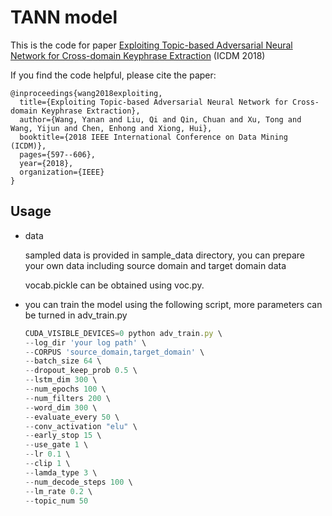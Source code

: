 # TANN model

This is the code for paper [Exploiting Topic-based Adversarial Neural Network for Cross-domain Keyphrase Extraction](https://ieeexplore.ieee.org/document/8594884) (ICDM 2018)

If you find the code helpful, please cite the paper:
```
@inproceedings{wang2018exploiting,
  title={Exploiting Topic-based Adversarial Neural Network for Cross-domain Keyphrase Extraction},
  author={Wang, Yanan and Liu, Qi and Qin, Chuan and Xu, Tong and Wang, Yijun and Chen, Enhong and Xiong, Hui},
  booktitle={2018 IEEE International Conference on Data Mining (ICDM)},
  pages={597--606},
  year={2018},
  organization={IEEE}
}
```
## Usage
* data

  sampled data is provided in sample_data directory, you can prepare your own data including source domain and target domain data
  
  vocab.pickle can be obtained using voc.py.
  
* you can train the model using the following script, more parameters can be turned in adv_train.py
    ``` javascript
    CUDA_VISIBLE_DEVICES=0 python adv_train.py \
    --log_dir 'your log path' \
    --CORPUS 'source_domain,target_domain' \
    --batch_size 64 \
    --dropout_keep_prob 0.5 \
    --lstm_dim 300 \
    --num_epochs 100 \
    --num_filters 200 \
    --word_dim 300 \
    --evaluate_every 50 \
    --conv_activation "elu" \
    --early_stop 15 \
    --use_gate 1 \
    --lr 0.1 \
    --clip 1 \
    --lamda_type 3 \
    --num_decode_steps 100 \
    --lm_rate 0.2 \
    --topic_num 50
    ```
